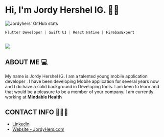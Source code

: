 # Hi, I'm Jordy Hershel IG. 👋🏾


![Jordyhers' GitHub stats](https://github-readme-stats.vercel.app/api?username=jordyhers&show_icons=true&theme=buefy)

```dart
Flutter Developer | Swift UI | React Native | FirebasExpert
```
## ![](https://komarev.com/ghpvc/?username=jordyhers&color=green)


## ABOUT ME 💻

My name is Jordy Hershel IG. I am a talented young mobile application developer . I have been developing Mobile application for several years now and I do have a solid background in Developing tools. I am keen to learn and that would be a pleasure to be a member of your company. I am currently working at **Mindable Health**


## CONTACT INFO 👨🏾‍💼

- [LinkedIn ](www.linkedin.com/in/jordy-hershel-ig)
- [Website - JordyHers.com](https://jordyhers.com/#/)





